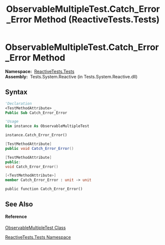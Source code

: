 ﻿---
title: ObservableMultipleTest.Catch_Error_Error Method  (ReactiveTests.Tests)
TOCTitle: Catch_Error_Error Method
ms:assetid: M:ReactiveTests.Tests.ObservableMultipleTest.Catch_Error_Error
ms:mtpsurl: https://msdn.microsoft.com/en-us/library/reactivetests.tests.observablemultipletest.catch_error_error(v=VS.103)
ms:contentKeyID: 36619474
ms.date: 06/28/2011
mtps_version: v=VS.103
f1_keywords:
- ReactiveTests.Tests.ObservableMultipleTest.Catch_Error_Error
dev_langs:
- CSharp
- JScript
- VB
- FSharp
- c++
---

# ObservableMultipleTest.Catch\_Error\_Error Method

**Namespace:**  [ReactiveTests.Tests](hh289046\(v=vs.103\).md)  
**Assembly:**  Tests.System.Reactive (in Tests.System.Reactive.dll)

## Syntax

``` vb
'Declaration
<TestMethodAttribute> _
Public Sub Catch_Error_Error
```

``` vb
'Usage
Dim instance As ObservableMultipleTest

instance.Catch_Error_Error()
```

``` csharp
[TestMethodAttribute]
public void Catch_Error_Error()
```

``` c++
[TestMethodAttribute]
public:
void Catch_Error_Error()
```

``` fsharp
[<TestMethodAttribute>]
member Catch_Error_Error : unit -> unit 
```

``` jscript
public function Catch_Error_Error()
```

## See Also

#### Reference

[ObservableMultipleTest Class](hh303586\(v=vs.103\).md)

[ReactiveTests.Tests Namespace](hh289046\(v=vs.103\).md)

